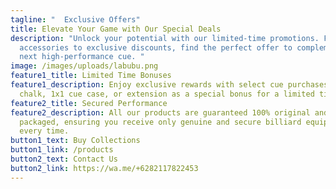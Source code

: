 ```yaml
---
tagline: "  Exclusive Offers"
title: Elevate Your Game with Our Special Deals
description: "Unlock your potential with our limited-time promotions. From bonus
  accessories to exclusive discounts, find the perfect offer to complement your
  next high-performance cue. "
image: /images/uploads/labubu.png
feature1_title: Limited Time Bonuses
feature1_description: Enjoy exclusive rewards with select cue purchases — get a
  chalk, 1x1 cue case, or extension as a special bonus for a limited time
feature2_title: Secured Performance
feature2_description: All our products are guaranteed 100% original and safely
  packaged, ensuring you receive only genuine and secure billiard equipment
  every time.
button1_text: Buy Collections
button1_link: /products
button2_text: Contact Us
button2_link: https://wa.me/+6282117822453
---
```

